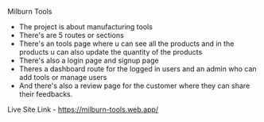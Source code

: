 Milburn Tools

- The project is about manufacturing tools
- There's are 5 routes or sections
- There's an tools page where u can see all the products and in the products u can also update the quantity of the products 
- There's also a login page and signup page
- Theres a dashboard route for the logged in users and an admin who can add tools or manage users
- And there's also a review page for the customer where they can share their feedbacks.


Live Site Link - https://milburn-tools.web.app/
